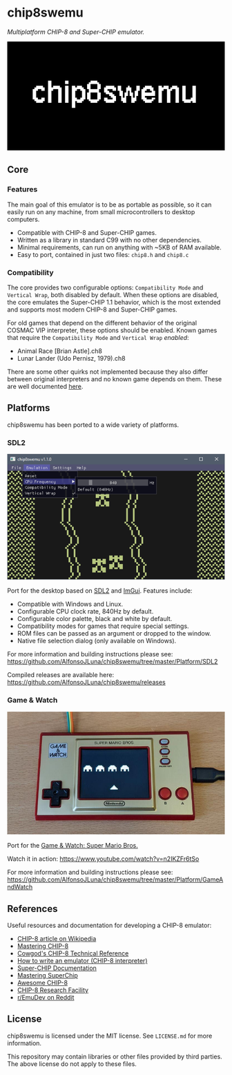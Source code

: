 # chip8swemu

*Multiplatform CHIP-8 and Super-CHIP emulator.*

![](Assets/Images/Logo.png)

## Core

### Features

The main goal of this emulator is to be as portable as possible, so it can easily run on any machine, from small microcontrollers to desktop computers.

* Compatible with CHIP-8 and Super-CHIP games.
* Written as a library in standard C99 with no other dependencies.
* Minimal requirements, can run on anything with ~5KB of RAM available.
* Easy to port, contained in just two files: `chip8.h` and `chip8.c` 

### Compatibility

The core provides two configurable options: `Compatibility Mode` and `Vertical Wrap`, both disabled by default. When these options are disabled, the core emulates the Super-CHIP 1.1 behavior, which is the most extended and supports most modern CHIP-8 and Super-CHIP games.

For old games that depend on the different behavior of the original COSMAC VIP interpreter, these options should be enabled. Known games that require the `Compatibility Mode` and `Vertical Wrap` *enabled*:
* Animal Race [Brian Astle].ch8
* Lunar Lander (Udo Pernisz, 1979).ch8

There are some other quirks not implemented because they also differ between original interpreters and no known game depends on them. These are well documented [here](https://github.com/Chromatophore/HP48-Superchip).

## Platforms

chip8swemu has been ported to a wide variety of platforms.

### SDL2

![](Assets/Images/SDL2-2.png)

Port for the desktop based on [SDL2](http://libsdl.org) and [ImGui](https://github.com/ocornut/imgui). Features include:

* Compatible with Windows and Linux.
* Configurable CPU clock rate, 840Hz by default.
* Configurable color palette, black and white by default.
* Compatibility modes for games that require special settings.
* ROM files can be passed as an argument or dropped to the window.
* Native file selection dialog (only available on Windows).

For more information and building instructions please see: https://github.com/AlfonsoJLuna/chip8swemu/tree/master/Platform/SDL2

Compiled releases are available here: https://github.com/AlfonsoJLuna/chip8swemu/releases

### Game & Watch

![](Assets/Images/GameAndWatch-1.jpg)

Port for the [Game & Watch: Super Mario Bros.](https://en.wikipedia.org/wiki/Game_%26_Watch:_Super_Mario_Bros.)

Watch it in action: https://www.youtube.com/watch?v=n2IKZFr6tSo

For more information and building instructions please see: https://github.com/AlfonsoJLuna/chip8swemu/tree/master/Platform/GameAndWatch

## References

Useful resources and documentation for developing a CHIP-8 emulator:

- [CHIP-8 article on Wikipedia](https://en.wikipedia.org/wiki/CHIP-8)
- [Mastering CHIP-8](http://mattmik.com/files/chip8/mastering/chip8.html)
- [Cowgod's CHIP-8 Technical Reference](http://devernay.free.fr/hacks/chip8/C8TECH10.HTM)
- [How to write an emulator (CHIP-8 interpreter)](http://www.multigesture.net/articles/how-to-write-an-emulator-chip-8-interpreter/)
- [Super-CHIP Documentation](https://github.com/Chromatophore/HP48-Superchip)
- [Mastering SuperChip](https://github.com/JohnEarnest/Octo/blob/gh-pages/docs/SuperChip.md)
- [Awesome CHIP-8](https://github.com/tobiasvl/awesome-chip-8)
- [CHIP-8 Research Facility](https://chip-8.github.io/)
- [r/EmuDev on Reddit](https://www.reddit.com/r/EmuDev/)

## License

chip8swemu is licensed under the MIT license. See `LICENSE.md` for more information.

This repository may contain libraries or other files provided by third parties. The above license do not apply to these files.
